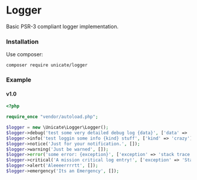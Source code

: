 # Logger

Basic PSR-3 compliant logger implementation.


### Installation

Use composer:

```
composer require unicate/logger
```

### Example

#### v1.0

```php
<?php

require_once "vendor/autoload.php";

$logger = new \Unicate\Logger\Logger();
$logger->debug('test some very detailed debug log {data}', ['data' => '...some data...']);
$logger->info('test loggin some info {kind} stuff', ['kind' => 'crazy']);
$logger->notice('Just for your notification.', []);
$logger->warning('Just be warned', []);
$logger->error('some error: {exception}', ['exception' => 'stack trace...']);
$logger->critical('A mission critical log entry!', ['exception' => 'Stack trace')]);
$logger->alert('Aleeeerrrrtt', []);
$logger->emergency('Its an Emergency', []);

```